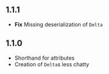 ## 1.1.1
- **Fix** Missing deserialization of `Delta`

## 1.1.0
- Shorthand for attributes
- Creation of `Delta`s less chatty